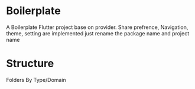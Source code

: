 # Boilerplate

A Boilerplate Flutter project base on provider.
Share prefrence, Navigation, theme, setting are implemented
just rename the package name and project name

# Structure
Folders By Type/Domain
